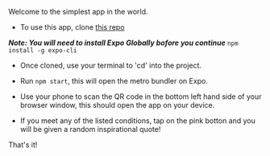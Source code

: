 Welcome to the simplest app in the world. 

- To use this app, clone [this repo](https://github.com/madisonstehle/theSimplestApp.git) 

***Note: You will need to install Expo Globally bofore you continue***
```npm install -g expo-cli```

- Once cloned, use your terminal to 'cd' into the project. 

- Run ```npm start```, this will open the metro bundler on Expo. 

- Use your phone to scan the QR code in the bottom left hand side of your browser window, this should open the app on your device.

- If you meet any of the listed conditions, tap on the pink botton and you will be given a random inspirational quote! 


That's it! 